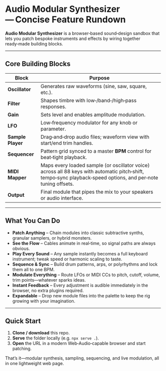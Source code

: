 # Audio Modular Synthesizer — Concise Feature Rundown

**Audio Modular Synthesizer** is a browser‑based sound‑design sandbox that lets you patch bespoke instruments and effects by wiring together ready‑made building blocks.

---

## Core Building Blocks

| Block             | Purpose                                                                                                                                                       |
| ----------------- | ------------------------------------------------------------------------------------------------------------------------------------------------------------- |
| **Oscillator**    | Generates raw waveforms (sine, saw, square, etc.).                                                                                                            |
| **Filter**        | Shapes timbre with low‑/band‑/high‑pass responses.                                                                                                            |
| **Gain**          | Sets level and enables amplitude modulation.                                                                                                                  |
| **LFO**           | Low‑frequency modulator for any knob or parameter.                                                                                                            |
| **Sample Player** | Drag‑and‑drop audio files; waveform view with start/end trim handles.                                                                                         |
| **Sequencer**     | Pattern grid synced to a master **BPM** control for beat‑tight playback.                                                                                      |
| **MIDI Mapper**   | Maps every loaded sample (or oscillator voice) across all 88 keys with automatic pitch‑shift, tempo‑sync playback‑speed options, and per‑note tuning offsets. |
| **Output**        | Final module that pipes the mix to your speakers or audio interface.                                                                                          |

---

## What You Can Do

* **Patch Anything** – Chain modules into classic subtractive synths, granular samplers, or hybrid monsters.
* **See the Flow** – Cables animate in real‑time, so signal paths are always obvious.
* **Play Every Sound** – Any sample instantly becomes a full keyboard instrument; tweak speed or harmonic scaling to taste.
* **Sequence & Sync** – Build drum patterns, arps, or polyrhythms and lock them all to one BPM.
* **Modulate Everything** – Route LFOs or MIDI CCs to pitch, cutoff, volume, trim points—whatever sparks ideas.
* **Instant Feedback** – Every adjustment is audible immediately in the browser, no extra plugins required.
* **Expandable** – Drop new module files into the palette to keep the rig growing with your imagination.

---

## Quick Start

1. **Clone / download** this repo.
2. **Serve** the folder locally (e.g. `npx serve .`).
3. **Open** the URL in a modern Web‑Audio‑capable browser and start patching.

That’s it—modular synthesis, sampling, sequencing, and live modulation, all in one lightweight web page.
